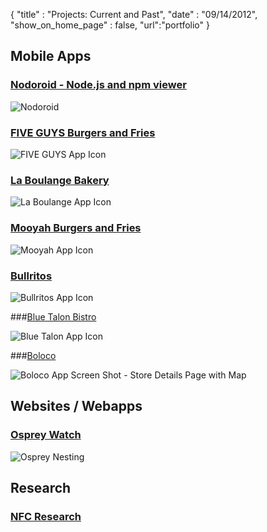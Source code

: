 {
	"title" : "Projects: Current and Past",
	"date" : "09/14/2012",
  "show_on_home_page" : false,
  "url":"portfolio"
}


## Mobile Apps 

### [Nodoroid - Node.js and npm viewer](https://play.google.com/store/apps/details?id=com.wlaurance.nodoroid)
![Nodoroid](https://lh3.ggpht.com/aJHZeM6yMkmUMlmIYQfeCKSQaFSy3JmD8R_QbD-gLq00rJ0BzYUnr8U2THG_p8-k3Dw=w124)

### [FIVE GUYS Burgers and Fries](http://www.fiveguys.com/)

   ![FIVE GUYS App Icon](https://lh4.ggpht.com/Z3ER1ciurb8t0KIvUYHPhnZh8EjuZxlLqmrHXur1UzNhuOY_Q45mxfXU71S4P1hIK1Y=w124)

### [La Boulange Bakery](http://laboulangebakery.com/)

  ![La Boulange App
Icon](https://lh4.ggpht.com/fqIykTtIAYlu4e7VTGYZQ600RAaROk2rmznD67AlMp7tGdBXiZ76c71_S1cwG3MfFcY=w124)

### [Mooyah Burgers and Fries](http://www.mooyah.com/)

  ![Mooyah App
Icon](https://lh3.ggpht.com/I1Og5PcATLlwR2ewH_39DOCi-d9xZY37ejPVpgi534qcxpkhlvXjwO66JvS7-rxa7AU=w124)

### [Bullritos](http://www.bullritos.com/)

  ![Bullritos App
Icon](https://lh6.ggpht.com/irCTDd0QE0N3anlJ8ssK7ykmo5eNZ6n0v9dgl1Rc16Msb1vLHDx3qt2f_wPs9zLHFD0=w124)
   
###[Blue Talon Bistro](http://bluetalonbistro.com/)

   ![Blue Talon App Icon](https://lh6.ggpht.com/ZkXRtDcsoD06cD0xB_q3kokOSrEPfbbiOcHkMQKBG6sUCuElFENd0qA4edjBrbQ9hqI=w124)

###[Boloco](http://www.boloco.com/)

  ![Boloco App Screen Shot - Store Details Page with
Map](https://lh4.ggpht.com/5xsIoE2gOeEydt2wbqCdQ0IKkQU1rYT2VupvjfirajIN3kWGpCH_uedawTppWEt4U5rb=h230)

## Websites / Webapps

### [Osprey Watch](http://www.osprey-watch.org/)

  ![Osprey Nesting](http://c.osprey-watch.org/assets/slide-3.jpg)


## Research

### [NFC Research](https://github.com/wlaurance/NFC-Research)

